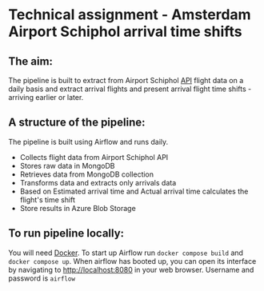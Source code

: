 # Technical assignment - Amsterdam Airport Schiphol arrival time shifts

## The aim:
The pipeline is built to extract from Airport Schiphol [API](https://www.schiphol.nl/en/developer-center/) flight data on a daily basis and extract arrival flights and present arrival flight time shifts - arriving earlier or later.

## A structure of the pipeline:
The pipeline is built using Airflow and runs daily.
- Collects flight data from Airport Schiphol API 
- Stores raw data in MongoDB
- Retrieves data from MongoDB collection
- Transforms data and extracts only arrivals data
- Based on Estimated arrival time and Actual arrival time calculates the flight's time shift
- Store results in Azure Blob Storage

## To run pipeline locally:
You will need [Docker](https://www.docker.com/).
To start up Airflow run ```docker compose build``` and  ```docker compose up```.
When airflow has booted up, you can open its interface by navigating to 
<http://localhost:8080> in your web browser. Username and password is ```airflow```  
